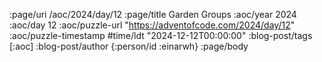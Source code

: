 :page/uri /aoc/2024/day/12
:page/title Garden Groups
:aoc/year 2024
:aoc/day 12
:aoc/puzzle-url "https://adventofcode.com/2024/day/12"
:aoc/puzzle-timestamp #time/ldt "2024-12-12T00:00:00"
:blog-post/tags [:aoc]
:blog-post/author {:person/id :einarwh}
:page/body

<!-- # Einar W. Høst -->
